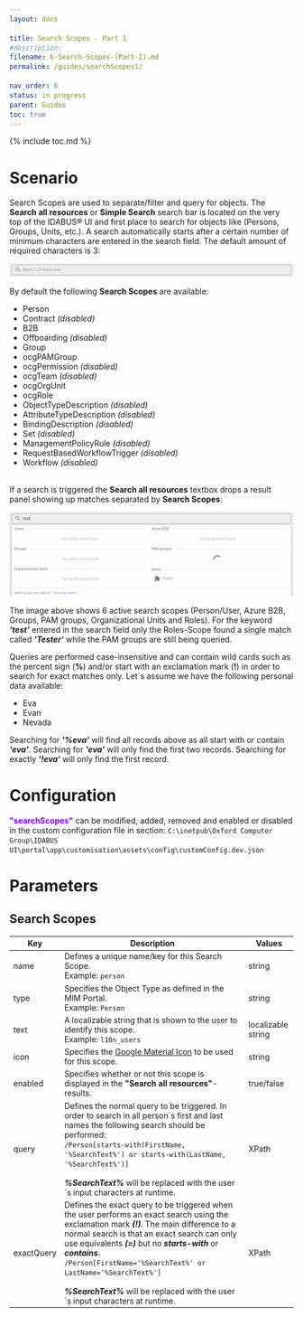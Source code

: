 ```yaml
---
layout: docs

title: Search Scopes - Part 1
#description:
filename: 6-Search-Scopes-(Part-I).md
permalink: /guides/searchScopes1/

nav_order: 6
status: in progress
parent: Guides
toc: true
---
```


{% include toc.md %}



# Scenario

Search Scopes are used to separate/filter and query for objects. The **Search all resources** or **Simple Search** search bar is located on the very top of the IDABUS® UI and first place to search for objects like (Persons, Groups, Units, etc.). A search automatically starts after a certain number of minimum characters are entered in the search field. The default amount of required characters is 3:

![image.png](/img/image-f27024b0-fa31-43c9-9afa-d560b65ed01c.png)

By default the following **Search Scopes** are available:

- Person
- Contract _(disabled)_
- B2B
- Offboarding _(disabled)_
- Group
- ocgPAMGroup
- ocgPermission _(disabled)_
- ocgTeam _(disabled)_
- ocgOrgUnit
- ocgRole
- ObjectTypeDescription _(disabled)_
- AttributeTypeDescription _(disabled)_
- BindingDescription _(disabled)_
- Set _(disabled)_
- ManagementPolicyRule _(disabled)_
- RequestBasedWorkflowTrigger _(disabled)_
- Workflow _(disabled)_
<br><br>

If a search is triggered the **Search all resources** textbox drops a result panel showing up matches separated by **Search Scopes**:

![image.png](/img/image-755f2754-da67-415c-b8f0-cacdb96966a0.png)

The image above shows 6 active search scopes (Person/User, Azure B2B, Groups, PAM groups, Organizational Units and Roles). For the keyword _**'test'**_ entered in the search field only the Roles-Scope found a single match called _**'Tester'**_ while the PAM groups are still being queried.

Queries are performed case-insensitive and can contain wild cards such as the percent sign (**%**) and/or start with an exclamation mark (**!**) in order to search for exact matches only. Let´s assume we have the following personal data available:

- Eva
- Evan
- Nevada

Searching for _**'%eva'**_ will find all records above as all start with or contain _**'eva'**_.
Searching for _**'eva'**_ will only find the first two records.
Searching for exactly _**'!eva'**_ will only find the first record.

# Configuration

<span style="color: #8000FC">**"searchScopes"**</span> can be modified, added, removed and enabled or disabled in the custom configuration file in section:
`C:\inetpub\Oxford Computer Group\IDABUS UI\portal\app\customisation\assets\config\customConfig.dev.json`

# Parameters
## Search Scopes

| Key | Description | Values |
|-----|-------------|--------|
| name | Defines a unique name/key for this Search Scope.<br>Example: `person` | string |
| type | Specifies the Object Type as defined in the MIM Portal.<br>Example: `Person` | string |
| text | A localizable string that is shown to the user to identify this scope.<br>Example: `l10n_users`| localizable string |
| icon | Specifies the [Google Material Icon](https://fonts.google.com/icons?style=baseline) to be used for this scope. | string |
| enabled | Specifies whether or not this scope is displayed in the **"Search all resources"**-results. | true/false |
| query | Defines the normal query to be triggered. In order to search in all person´s first and last names the following search should be performed:<br>`/Person[starts-with(FirstName, '%SearchText%') or starts-with(LastName, '%SearchText%')]`<br><br>_**%SearchText%**_ will be replaced with the user´s input characters at runtime. | XPath |
| exactQuery | Defines the exact query to be triggered when the user performs an exact search using the exclamation mark _**(!)**_. The main difference to a normal search is that an exact search can only use equivalents _**(=)**_ but no _**starts-with**_ or _**contains**_.<br>`/Person[FirstName='%SearchText%' or LastName='%SearchText%']`<br><br>_**%SearchText%**_ will be replaced with the user´s input characters at runtime. | XPath |
